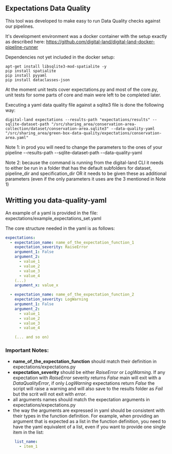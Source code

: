## Expectations Data Quality

This tool was developed to make easy to run Data Quality checks against our pipelines.

It's development environment was a docker container with the setup exactly as described here:
https://github.com/digital-land/digital-land-docker-pipeline-runner

Dependencies not yet included in the docker setup:

    apt-get install libsqlite3-mod-spatialite -y
    pip install spatialite
    pip install pyyaml
    pip install dataclasses-json

At the moment unit tests cover expectations.py and most of the core.py, unit tests for some parts of core and main were left to be completed later.

Executing a yaml data quality file against a sqlite3 file is done the following way:

    digital-land expectations --results-path "expectations/results" --sqlite-dataset-path "/src/sharing_area/conservation-area-collection/dataset/conservation-area.sqlite3" --data-quality-yaml "/src/sharing_area/green-box-data-quality/expectations/conservation-area.yaml"

Note 1: in prod you will need to change the parameters to the ones of your pipeline
    --results-path 
    --sqlite-dataset-path
    --data-quality-yaml

Note 2: because the command is running from the digital-land CLI it needs to either be run in a folder that has the default subfolders for dataset, pipeline_dir and specification_dir OR it needs to be given these as additional parameters (even if the only parameters it uses are the 3 mentioned in Note 1)

## Writting you data-quality-yaml

An example of a yaml is provided in the file: expectations/example_expectations_set.yaml

The core structure needed in the yaml is as follows:

```yaml
expectations:
  - expectation_name: name_of_the_expectation_function_1
    expectation_severity: RaiseError
    argument_1: False
    argument_2: 
      - value_1
      - value_2
      - value_3
      - value_4
    (...)
    argument_x: value_x

  - expectation_name: name_of_the_expectation_function_2
    expectation_severity: LogWarning
    argument_1: False
    argument_2: 
      - value_1
      - value_2
      - value_3
      - value_4

    (... and so on)
```
### Important Notes:
- **name_of_the_expectation_function** should match their definition in expectations/expectations.py
- **expectation_severity** should be either *RaiseError* or *LogWarning*. If any expectation with *RaiseError* severity returns *False* main will exit with a *DataQualityError*, if only *LogWarning* expectations return *False* the script will raise a warning and will also save to the results folder as *Fail* but the scrit will not exit with *error*.
- all arguments names should match the expectation arguments in expectations/expectations.py
- the way the arguments are expressed in yaml should be consistent with their types in the function definition. For example, when providing an argument that is expected as a list in the function definition, you need to have the yaml equivalent of a list, even if you want to provide one single item in the list:

```yaml
    list_name:
      - item_1
```

